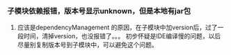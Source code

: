 ### 子模块依赖报错，版本号显示unknown，但是本地有jar包
1. 应该是dependencyManagement 的原因，在子模块中加version后，过了一段时间，清掉version，也没报错了。。。
初步怀疑是IDE编译慢的问题，以后尽量别复制版本号到子模块中，可以避免这个问题。 
